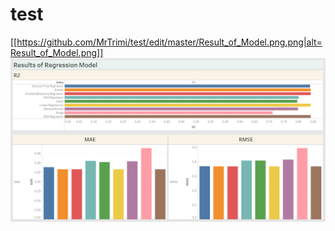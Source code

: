 # test

[[https://github.com/MrTrimi/test/edit/master/Result_of_Model.png.png|alt=Result_of_Model.png]]
![Image](./Result_of_Model.png?raw=true)
